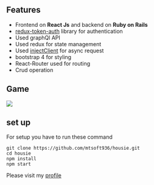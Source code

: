 ## Features
- Frontend on **React Js** and backend on **Ruby on Rails**
- [redux-token-auth](https://github.com/kylecorbelli/redux-token-auth) library for authentication
- Used graphQl API 
- Used redux for state management
- Used [injectClient](https://github.com/mtsoft936/housie/blob/master/src/store/injectClient.js) for async request 
- bootstrap 4 for styling
- React-Router used for routing
- Crud operation
## Game
![](https://onlinepaytax.s3.ap-south-1.amazonaws.com/housie_game.png)

## set up 

For setup you have to run these command

	git clone https://github.com/mtsoft936/housie.git
	cd housie
	npm install
	npm start


Please visit my [profile](https://github.com/mtsoft936)

